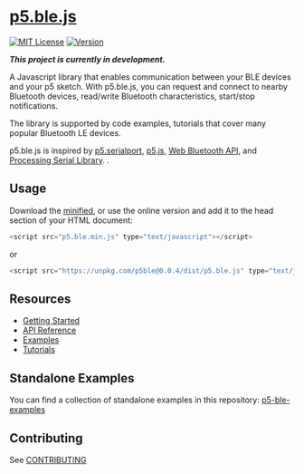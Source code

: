 # [p5.ble.js](https://itpnyu.github.io/p5ble-website/)
[![MIT License](https://img.shields.io/npm/l/express.svg?style=flat-square&registry_uri=https%3A%2F%2Fregistry.npmjs.com)](https://opensource.org/licenses/MIT) [![Version](https://img.shields.io/npm/v/p5ble.svg?style=flat-square)](https://www.npmjs.com/package/p5ble)

**_This project is currently in development._**

A Javascript library that enables communication between your BLE devices and your p5 sketch. With p5.ble.js, you can request and connect to nearby Bluetooth devices, read/write Bluetooth characteristics, start/stop notifications.

The library is supported by code examples, tutorials that cover many popular Bluetooth LE devices.

p5.ble.js is inspired by [p5.serialport](https://github.com/vanevery/p5.serialport), [p5.js](https://p5js.org/), [Web Bluetooth API](https://developer.mozilla.org/en-US/docs/Web/API/Web_Bluetooth_API), and [Processing Serial Library](https://processing.org/reference/libraries/serial/index.html).
.

## Usage

Download the [minified](https://unpkg.com/p5ble@latest/dist/p5.ble.min.js), or use the online version and add it to the head section of your HTML document:

```javascript
<script src="p5.ble.min.js" type="text/javascript"></script>
```
or 
```javascript
<script src="https://unpkg.com/p5ble@0.0.4/dist/p5.ble.js" type="text/javascript"></script>
```

## Resources

- [Getting Started](https://ITPNYU.github.io/p5ble-website/docs/getstarted)
- [API Reference](https://ITPNYU.github.io/p5ble-website/docs/api)
- [Examples](https://ITPNYU.github.io/p5ble-website/docs/quick-start)
- [Tutorials](https://ITPNYU.github.io/p5ble-website/blog/)

## Standalone Examples

You can find a collection of standalone examples in this repository: [p5-ble-examples](https://github.com/ITPNYU/p5-ble-examples) 

## Contributing

See [CONTRIBUTING](CONTRIBUTING.md)
